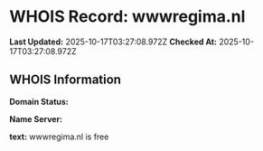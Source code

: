 # WHOIS Record: wwwregima.nl

**Last Updated:** 2025-10-17T03:27:08.972Z
**Checked At:** 2025-10-17T03:27:08.972Z

## WHOIS Information

**Domain Status:** 

**Name Server:** 

**text:** wwwregima.nl is free

